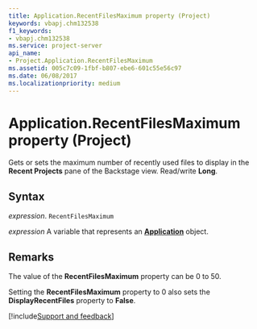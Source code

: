 ```yaml
---
title: Application.RecentFilesMaximum property (Project)
keywords: vbapj.chm132538
f1_keywords:
- vbapj.chm132538
ms.service: project-server
api_name:
- Project.Application.RecentFilesMaximum
ms.assetid: 005c7c09-1fbf-b807-ebe6-601c55e56c97
ms.date: 06/08/2017
ms.localizationpriority: medium
---
```



# Application.RecentFilesMaximum property (Project)

Gets or sets the maximum number of recently used files to display in the **Recent Projects** pane of the Backstage view. Read/write **Long**.


## Syntax

_expression_. `RecentFilesMaximum`

_expression_ A variable that represents an **[Application](Project.Application.md)** object.


## Remarks

The value of the **RecentFilesMaximum** property can be 0 to 50.

Setting the **RecentFilesMaximum** property to 0 also sets the **DisplayRecentFiles** property to **False**.

[!include[Support and feedback](~/includes/feedback-boilerplate.md)]